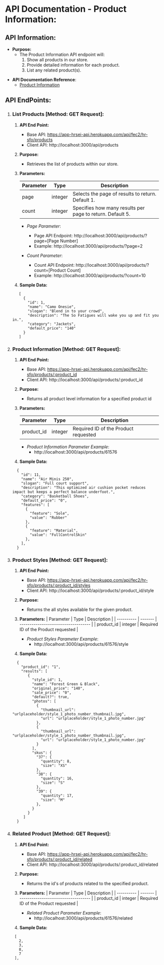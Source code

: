 # API Documentation - Product Information:

## API Information:

- **Purpose:**
  - The Product Information API endpoint will:
    1. Show all products in our store.
    2. Provide detailed information for each product.
    3. List any related product(s).
    <p></p>
- **API Documentation Reference**:
  - [Product Information](https://learn-2.galvanize.com/cohorts/2910/blocks/94/content_files/Front%20End%20Capstone/project-atelier-catwalk/products.md)

## API EndPoints:

1. ### List Products [Method: GET Request]:

   1. **API End Point:**
      - Base API: https://app-hrsei-api.herokuapp.com/api/fec2/hr-sfo/products
      - Client API: http://localhost:3000/api/products
   2. **Purpose:**
      - Retrieves the list of products within our store.
   3. **Parameters:**

      | Parameter | Type    | Description                                               |
      | --------- | ------- | --------------------------------------------------------- |
      | page      | integer | Selects the page of results to return. Default 1.         |
      | count     | integer | Specifies how many results per page to return. Default 5. |

      - _Page Parameter_:

        - Page API Endpoint: http://localhost:3000/api/products/?page=[Page Number]
        - Example: http://localhost:3000/api/products/?page=2

      - _Count Parameter_:
        - Count API Endpoint: http://localhost:3000/api/products/?count=[Product Count]
        - Example: http://localhost:3000/api/products/?count=10

   4. **Sample Data:**

   ```
      [
        {
          "id": 1,
          "name": "Camo Onesie",
          "slogan": "Blend in to your crowd",
          "description": "The So Fatigues will wake you up and fit you in.",
          "category": "Jackets",
          "default_price": "140"
        }
      ]
   ```

2. ### Product Information [Method: GET Request]:

   1. **API End Point:**
      - Base API: https://app-hrsei-api.herokuapp.com/api/fec2/hr-sfo/products/:product_id
      - Client API: http://localhost:3000/api/products/:product_id
   2. **Purpose:**
      - Returns all product level information for a specified product id
   3. **Parameters:**

      | Parameter  | Type    | Description                          |
      | ---------- | ------- | ------------------------------------ |
      | product_id | integer | Required ID of the Product requested |

      - _Product Information Parameter Example_:
        - http://localhost:3000/api/products/61576

   4. **Sample Data:**

   ```
     {
       "id": 11,
       "name": "Air Minis 250",
       "slogan": "Full court support",
       "description": "This optimized air cushion pocket reduces impact but keeps a perfect balance underfoot.",
       "category": "Basketball Shoes",
       "default_price": "0",
       "features": [
         {
           "feature": "Sole",
           "value": "Rubber"
         },
         {
           "feature": "Material",
           "value": "FullControlSkin"
         },
       ],
     }
   ```

3. ### Product Styles [Method: GET Request]:

   1. **API End Point:**
      - Base API: https://app-hrsei-api.herokuapp.com/api/fec2/hr-sfo/products/:product_id/styles
      - Client API: http://localhost:3000/api/products/:product_id/style
   2. **Purpose:**
      - Returns the all styles available for the given product.
   3. **Parameters:**
      | Parameter | Type | Description |
      | ---------- | ------- | ------------------------------------ |
      | product_id | integer | Required ID of the Product requested |

      - _Product Styles Parameter Example_:
        - http://localhost:3000/api/products/61576/style

   4. **Sample Data:**

   ```
     {
       "product_id": "1",
       "results": [
          {
            "style_id": 1,
            "name": "Forest Green & Black",
            "original_price": "140",
            "sale_price": "0",
            "default?": true,
            "photos": [
              {
                "thumbnail_url": "urlplaceholder/style_1_photo_number_thumbnail.jpg",
                "url": "urlplaceholder/style_1_photo_number.jpg"
              },
              {
                "thumbnail_url": "urlplaceholder/style_1_photo_number_thumbnail.jpg",
                "url": "urlplaceholder/style_1_photo_number.jpg"
              }
            ],
            "skus": {
              "37": {
                "quantity": 8,
                "size": "XS"
              },
              "38": {
                "quantity": 16,
                "size": "S"
              },
              "39": {
                "quantity": 17,
                "size": "M"
              },
            }
          }
        ]
     }
   ```

4. ### Related Product [Method: GET Request]:

   1. **API End Point:**
      - Base API: https://app-hrsei-api.herokuapp.com/api/fec2/hr-sfo/products/:product_id/related
      - Client API: http://localhost:3000/api/products/:product_id/related
   2. **Purpose:**
      - Returns the id's of products related to the specified product.
   3. **Parameters:**
      | Parameter | Type | Description |
      | ---------- | ------- | ------------------------------------ |
      | product_id | integer | Required ID of the Product requested |

      - _Related Product Parameter Example_:
        - http://localhost:3000/api/products/61576/related

   4. **Sample Data:**

   ```
    [
      2,
      3,
      8,
      7
    ],
   ```
